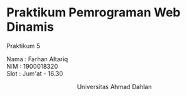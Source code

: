 # Praktikum Pemrograman Web Dinamis
Praktikum 5
  
Nama  : Farhan Altariq  
NIM   : 1900018320  
Slot  : Jum'at - 16.30
  
<center>Universitas Ahmad Dahlan</center>
